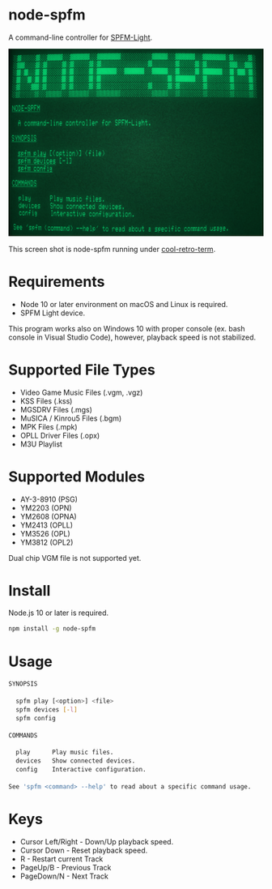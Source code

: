 # node-spfm

A command-line controller for [SPFM-Light](http://www.pyonpyon.jp/~gasshi/fm/spfmlight.html).

![](./images/node-spfm.png)

This screen shot is node-spfm running under [cool-retro-term](https://github.com/Swordfish90/cool-retro-term).

# Requirements
- Node 10 or later environment on macOS and Linux is required. 
- SPFM Light device.

This program works also on Windows 10 with proper console (ex. bash console in Visual Studio Code), however, playback speed is not stabilized.

# Supported File Types

- Video Game Music Files (.vgm, .vgz)
- KSS Files (.kss)                    
- MGSDRV Files (.mgs)                 
- MuSICA / Kinrou5 Files (.bgm)       
- MPK Files (.mpk)                    
- OPLL Driver Files (.opx)            
- M3U Playlist

# Supported Modules

- AY-3-8910 (PSG)  
- YM2203 (OPN)    
- YM2608 (OPNA)   
- YM2413 (OPLL)   
- YM3526 (OPL)    
- YM3812 (OPL2)  

Dual chip VGM file is not supported yet.

# Install

Node.js 10 or later is required.

```sh
npm install -g node-spfm
```

# Usage

```sh
SYNOPSIS

  spfm play [<option>] <file> 
  spfm devices [-l]           
  spfm config                 

COMMANDS

  play      Play music files.          
  devices   Show connected devices.    
  config    Interactive configuration. 

See 'spfm <command> --help' to read about a specific command usage.
```

# Keys
- Cursor Left/Right - Down/Up playback speed. 
- Cursor Down - Reset playback speed.       
- R - Restart current Track                   
- PageUp/B - Previous Track                   
- PageDown/N - Next Track        

